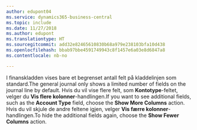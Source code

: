 ```yaml
---
author: edupont04
ms.service: dynamics365-business-central
ms.topic: include
ms.date: 11/27/2018
ms.author: edupont
ms.translationtype: HT
ms.sourcegitcommit: add32e82465610830b68a979e238103bfa10d438
ms.openlocfilehash: bbab97bbe4591749943c8f1457e6a03e8d6847a8
ms.contentlocale: nb-no

---
```

<span data-ttu-id="c1c1f-101">I finanskladden vises bare et begrenset antall felt på kladdelinjen som standard.</span><span class="sxs-lookup"><span data-stu-id="c1c1f-101">The general journal only shows a limited number of fields on the journal line by default.</span></span> <span data-ttu-id="c1c1f-102">Hvis du vil vise flere felt, som **Kontotype**-feltet, velger du **Vis flere kolonner**-handlingen.</span><span class="sxs-lookup"><span data-stu-id="c1c1f-102">If you want to see additional fields, such as the **Account Type** field, choose the **Show More Columns** action.</span></span> <span data-ttu-id="c1c1f-103">Hvis du vil skjule de andre feltene igjen, velger **Vis færre kolonner**-handlingen.</span><span class="sxs-lookup"><span data-stu-id="c1c1f-103">To hide the additional fields again, choose the **Show Fewer Columns** action.</span></span>  


